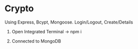 # Crypto
Using Express, Bcypt, Mongoose. Login/Logout,  Create/Details


1. Open Integrated Terminal
-> npm i

2. Connected to MongoDB
